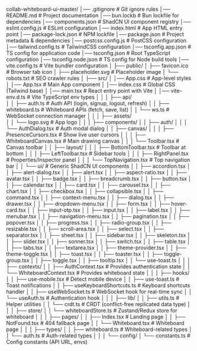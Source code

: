 collab-whiteboard-ui-master/
│── .gitignore              # Git ignore rules
│── README.md               # Project documentation
│── bun.lockb               # Bun lockfile for dependencies
│── components.json         # ShadCN UI component registry
│── eslint.config.js        # ESLint configuration
│── index.html              # App HTML entry point
│── package-lock.json       # NPM lockfile
│── package.json            # Project metadata & dependencies
│── postcss.config.js       # PostCSS configuration
│── tailwind.config.ts      # TailwindCSS configuration
│── tsconfig.app.json       # TS config for application code
│── tsconfig.json           # Root TypeScript configuration
│── tsconfig.node.json      # TS config for Node build tools
│── vite.config.ts          # Vite bundler configuration
│
├── public/
│   ├── favicon.ico         # Browser tab icon
│   ├── placeholder.svg     # Placeholder image
│   └── robots.txt          # SEO crawler rules
│
├── src/
│   │── App.css             # App-level styles
│   │── App.tsx             # Main App component
│   │── index.css           # Global CSS (Tailwind base)
│   │── main.tsx            # React entry point with Vite
│   │── vite-env.d.ts       # Vite TypeScript env types
│   │
│   ├── api/                
│   │   ├── auth.ts         # Auth API (login, signup, logout, refresh)
│   │   ├── whiteboard.ts   # Whiteboard APIs (fetch, save, list)
│   │   └── ws.ts           # WebSocket connection manager
│   │
│   ├── assets/             
│   │   └── logo.svg        # App logo
│   │
│   ├── components/
│   │   ├── auth/
│   │   │   └── AuthDialog.tsx          # Auth modal dialog
│   │   ├── canvas/
│   │   │   ├── PresenceCursors.tsx     # Show live user cursors
│   │   │   ├── WhiteboardCanvas.tsx    # Main drawing canvas
│   │   │   └── Toolbar.tsx             # Canvas toolbar
│   │   ├── layout/
│   │   │   ├── BottomToolbar.tsx       # Toolbar at bottom
│   │   │   ├── LeftToolbar.tsx         # Sidebar tools
│   │   │   ├── RightPanel.tsx          # Properties/Inspector panel
│   │   │   └── TopNavigation.tsx       # Top navigation bar
│   │   └── ui/                         # Generic ShadCN UI components
│   │       ├── accordion.tsx
│   │       ├── alert-dialog.tsx
│   │       ├── alert.tsx
│   │       ├── aspect-ratio.tsx
│   │       ├── avatar.tsx
│   │       ├── badge.tsx
│   │       ├── breadcrumb.tsx
│   │       ├── button.tsx
│   │       ├── calendar.tsx
│   │       ├── card.tsx
│   │       ├── carousel.tsx
│   │       ├── chart.tsx
│   │       ├── checkbox.tsx
│   │       ├── collapsible.tsx
│   │       ├── command.tsx
│   │       ├── context-menu.tsx
│   │       ├── dialog.tsx
│   │       ├── drawer.tsx
│   │       ├── dropdown-menu.tsx
│   │       ├── form.tsx
│   │       ├── hover-card.tsx
│   │       ├── input-otp.tsx
│   │       ├── input.tsx
│   │       ├── label.tsx
│   │       ├── menubar.tsx
│   │       ├── navigation-menu.tsx
│   │       ├── pagination.tsx
│   │       ├── popover.tsx
│   │       ├── progress.tsx
│   │       ├── radio-group.tsx
│   │       ├── resizable.tsx
│   │       ├── scroll-area.tsx
│   │       ├── select.tsx
│   │       ├── separator.tsx
│   │       ├── sheet.tsx
│   │       ├── sidebar.tsx
│   │       ├── skeleton.tsx
│   │       ├── slider.tsx
│   │       ├── sonner.tsx
│   │       ├── switch.tsx
│   │       ├── table.tsx
│   │       ├── tabs.tsx
│   │       ├── textarea.tsx
│   │       ├── theme-provider.tsx
│   │       ├── theme-toggle.tsx
│   │       ├── toast.tsx
│   │       ├── toaster.tsx
│   │       ├── toggle-group.tsx
│   │       ├── toggle.tsx
│   │       ├── tooltip.tsx
│   │       └── use-toast.ts
│   │
│   ├── contexts/
│   │   ├── AuthContext.tsx         # Provides authentication state
│   │   └── WhiteboardContext.tsx   # Provides whiteboard state
│   │
│   ├── hooks/
│   │   ├── use-mobile.tsx          # Detect mobile device
│   │   ├── use-toast.ts            # Toast notifications
│   │   ├── useKeyboardShortcuts.ts # Keyboard shortcuts handler
│   │   ├── useWebSocket.ts         # WebSocket hook for real-time sync
│   │   └── useAuth.ts              # Authentication hook
│   │
│   ├── lib/
│   │   ├── utils.ts                # Helper utilities
│   │   └── crdt.ts                 # CRDT (conflict-free replicated data type)
│   │
│   ├── store/
│   │   └── whiteboardStore.ts      # Zustand/Redux store for whiteboard
│   │
│   ├── pages/
│   │   ├── Index.tsx               # Landing page
│   │   ├── NotFound.tsx            # 404 fallback page
│   │   └── Whiteboard.tsx          # Whiteboard page
│   │
│   ├── types/
│   │   ├── whiteboard.ts           # Whiteboard-related types
│   │   └── auth.ts                 # Auth-related types
│   │
│   └── config/
│       └── constants.ts            # Config constants (API URL, envs)
